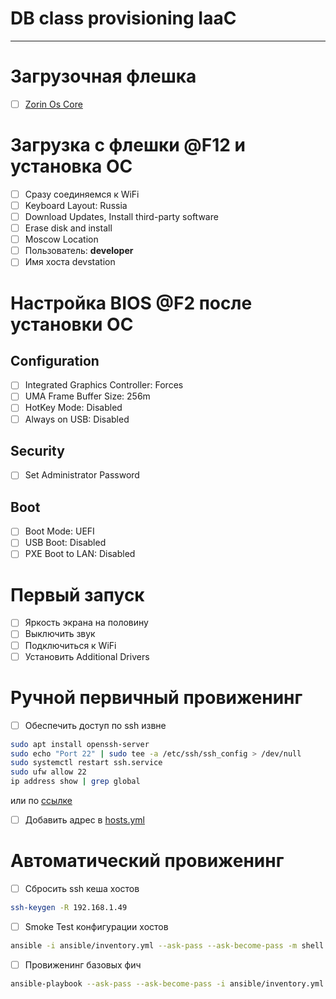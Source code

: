 # DB class provisioning IaaC

---

# Загрузочная флешка
- [ ] [Zorin Os Core](https://zorinos.com/download/)

# Загрузка с флешки @F12 и установка ОС
- [ ] Сразу соединяемся к WiFi
- [ ] Keyboard Layout: Russia
- [ ] Download Updates, Install third-party software
- [ ] Erase disk and install
- [ ] Moscow Location
- [ ] Пользователь: **developer**
- [ ] Имя хоста devstation

# Настройка BIOS @F2 после установки ОС
## Configuration
- [ ] Integrated Graphics Controller: Forces
- [ ] UMA Frame Buffer Size: 256m
- [ ] HotKey Mode: Disabled
- [ ] Always on USB: Disabled
## Security
- [ ] Set Administrator Password
## Boot
- [ ] Boot Mode: UEFI
- [ ] USB Boot: Disabled
- [ ] PXE Boot to LAN: Disabled

# Первый запуск

- [ ] Яркость экрана на половину
- [ ] Выключить звук
- [ ] Подключиться к WiFi
- [ ] Установить Additional Drivers

# Ручной первичный провиженинг
- [ ] Обеспечить доступ по ssh извне
```bash
sudo apt install openssh-server
sudo echo "Port 22" | sudo tee -a /etc/ssh/ssh_config > /dev/null
sudo systemctl restart ssh.service 
sudo ufw allow 22
ip address show | grep global
```
или по [ссылке](https://tinyurl.com/ekr-ssh)
- [ ] Добавить адрес в [hosts.yml](/ansible/hosts.yml)

# Автоматический провиженинг
- [ ] Cбросить ssh кеша хостов
```bash
ssh-keygen -R 192.168.1.49
```

- [ ] Smoke Test конфигурации хостов
```bash
ansible -i ansible/inventory.yml --ask-pass --ask-become-pass -m shell -a 'uname -a' all
```

- [ ] Провиженинг базовых фич
```bash
ansible-playbook --ask-pass --ask-become-pass -i ansible/inventory.yml ansible/playbook.yml
```
